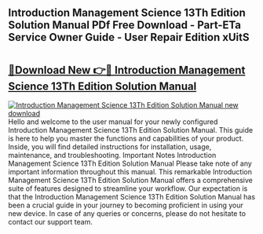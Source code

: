 ## Introduction Management Science 13Th Edition Solution Manual PDf Free Download - Part-ETa Service Owner Guide - User Repair Edition xUitS

# <h2><a href="http://bc77357.oget.top/?id=Introduction+Management+Science+13Th+Edition+Solution+Manual">🔗Download New 👉🔴 Introduction Management Science 13Th Edition Solution Manual</a></h2>

[![Introduction Management Science 13Th Edition Solution Manual new download](https://i.imgur.com/5g1atiW.png)](http://bc77357.oget.top/?id=Introduction+Management+Science+13Th+Edition+Solution+Manual)
Hello and welcome to the user manual for your newly configured Introduction Management Science 13Th Edition Solution Manual. This guide is here to help you master the functions and capabilities of your product. Inside, you will find detailed instructions for installation, usage, maintenance, and troubleshooting. Important Notes Introduction Management Science 13Th Edition Solution Manual Please take note of any important information throughout this manual. This remarkable Introduction Management Science 13Th Edition Solution Manual offers a comprehensive suite of features designed to streamline your workflow. Our expectation is that the Introduction Management Science 13Th Edition Solution Manual has been a crucial guide in your journey to becoming proficient in using your new device. In case of any queries or concerns, please do not hesitate to contact our support team.

